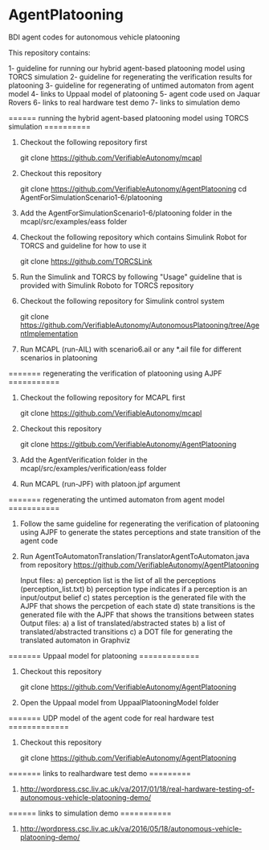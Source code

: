 # AgentPlatooning
BDI agent codes for autonomous vehicle platooning

This repository contains:

1- guideline for running our hybrid agent-based platooning model using TORCS simulation
2- guideline for regenerating the verification results for platooning
3- guideline for regenerating of untimed automaton from agent model
4- links to Uppaal model of platooning
5- agent code used on Jaquar Rovers
6- links to real hardware test demo
7- links to simulation demo


====== running the hybrid agent-based platooning model using TORCS simulation ==========

1. Checkout the following repository first 

	git clone https://github.com/VerifiableAutonomy/mcapl

2. Checkout this repository 

	git clone https://github.com/VerifiableAutonomy/AgentPlatooning
	cd AgentForSimulationScenario1-6/platooning

3. Add the AgentForSimulationScenario1-6/platooning folder in the mcapl/src/examples/eass folder

4. Checkout the following repository which contains Simulink Robot for TORCS
	and guideline for how to use it
	
	git clone https://github.com/TORCSLink
	
5. Run the Simulink and TORCS by following "Usage" guideline that is provided with Simulink Roboto for TORCS repository

6. Checkout the following repository for Simulink control system

	git clone https://github.com/VerifiableAutonomy/AutonomousPlatooning/tree/AgentImplementation 

6. Run MCAPL (run-AIL) with scenario6.ail or any *.ail file for different scenarios in platooning

======= regenerating the verification of platooning using AJPF ===========

1. Checkout the following repository for MCAPL first
	
	git clone https://github.com/VerifiableAutonomy/mcapl

2. Checkout this repository
	
	git clone https://gitbub.com/VerifiableAutonomy/AgentPlatooning

3. Add the AgentVerification folder in the mcapl/src/examples/verification/eass folder

4. Run MCAPL (run-JPF) with platoon.jpf argument 

======= regenerating the untimed automaton from agent model ===========

1. Follow the same guideline for regenerating the verification of platooning using AJPF 
	to generate the states perceptions and state transition of the agent code
	
2. Run AgentToAutomatonTranslation/TranslatorAgentToAutomaton.java from
	repository https://github.com/VerifiableAutonomy/AgentPlatooning

	Input files:
	a) perception list is the list of all the perceptions (perception_list.txt)
	b) perception type indicates if a perception is an input/output belief
	c) states perception is the generated file with the AJPF that shows the percpetion of 
		each state
	d) state transitions is the generated file with the AJPF that shows the transitions between
		states 
	Output files:
	a) a list of translated/abstracted states 
	b) a list of translated/abstracted transitions
	c) a DOT file for generating the translated automaton in Graphviz

======= Uppaal model for platooning =============

1. Checkout this repository 

	git clone https://github.com/VerifiableAutonomy/AgentPlatooning

2. Open the Uppaal model from UppaalPlatooningModel folder

======= UDP model of the agent code for real hardware test =============

1. Checkout this repository

	git clone https://github.com/VerifiableAutonomy/AgentPlatooning

======= links to realhardware test demo =========

1. http://wordpress.csc.liv.ac.uk/va/2017/01/18/real-hardware-testing-of-autonomous-vehicle-platooning-demo/


====== links to simulation demo ===========

1. http://wordpress.csc.liv.ac.uk/va/2016/05/18/autonomous-vehicle-platooning-demo/

